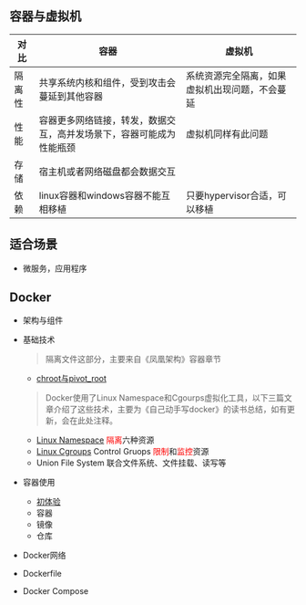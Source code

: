 ## 容器与虚拟机

| 对比   | 容器                                                         | 虚拟机                                         |
| ------ | ------------------------------------------------------------ | ---------------------------------------------- |
| 隔离性 | 共享系统内核和组件，受到攻击会蔓延到其他容器                 | 系统资源完全隔离，如果虚拟机出现问题，不会蔓延 |
| 性能   | 容器更多网络链接，转发，数据交互，高并发场景下，容器可能成为性能瓶颈 | 虚拟机同样有此问题                             |
| 存储   | 宿主机或者网络磁盘都会数据交互                               |                                                |
| 依赖   | linux容器和windows容器不能互相移植                           | 只要hypervisor合适，可以移植                   |

## 适合场景

- 微服务，应用程序



## Docker

- 架构与组件

- 基础技术
    > 隔离文件这部分，主要来自《凤凰架构》容器章节
    - [chroot与pivot_root](./../../book/linux/chroot.md)
    > Docker使用了Linux Namespace和Cgourps虚拟化工具，以下三篇文章介绍了这些技术，主要为《自己动手写docker》的读书总结，如有更新，会在此处注释。
    - [Linux Namespace](./../../book/linux/namespace.md) <font color=Red>隔离</font>六种资源
    - [Linux Cgroups](./../../book/linux/cgroups.md)      Control Gruops <font color=Red>限制</font>和<font color=Red>监控</font>资源
    - Union File System<!-- (./../../book/linux/file_system.md) --> 联合文件系统、文件挂载、读写等

- 容器使用
    - [初体验](./run.md)
    - 容器
    - 镜像
    - 仓库


- Docker网络

- Dockerfile
- Docker Compose

<!--
- Docker Machine
- Docker Swarm
-->
